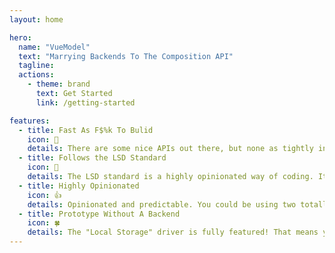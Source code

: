 ```yaml
---
layout: home

hero:
  name: "VueModel"
  text: "Marrying Backends To The Composition API"
  tagline: 
  actions:
    - theme: brand
      text: Get Started
      link: /getting-started

features:
  - title: Fast As F$%k To Bulid
    icon: 💪
    details: There are some nice APIs out there, but none as tightly integrated with Vue as VueModel. Every composable has been meticulously crafted to make working with VUE backends bliss.
  - title: Follows the LSD Standard
    icon: 📜
    details: The LSD standard is a highly opinionated way of coding. It gets your team on the same page, makes it easy to extract logic, and reduces cognitive overhead.
  - title: Highly Opinionated
    icon: 👍
    details: Opinionated and predictable. You could be using two totally different backends yet in Vue, it'll all feel the same.
  - title: Prototype Without A Backend
    icon: 🍀
    details: The "Local Storage" driver is fully featured! That means you can prototype an entire application without building a backend. Clients can see what you'll build them before you write a single line of backend code AND they can play with it!
---
```


